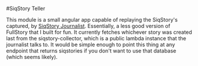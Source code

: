 #SiqStory Teller

This module is a small angular app capable of replaying the SiqStory's captured, by [SiqStory Journalist](http://github.com/relateiq/siqstory-journalist "SiqStory Journalist"). Essentially, a less good version of FullStory that I built for fun. It currently fetches whichever story was created last from the siqstory-collector, which is a public lambda instance that the journalist talks to. It would be simple enough to point this thing at any endpoint that returns siqstories if you don't want to use that database (which seems likely).
